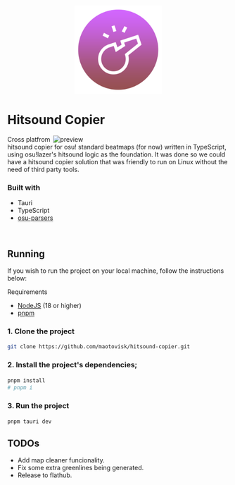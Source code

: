 <p align="center"><img src="app-icon.png" alt="logo" width="200"/></p>

# Hitsound Copier

<img align="right" src="https://github.com/maotovisk/hitsound-copier/assets/20617307/9f6e99dc-9d95-4413-b204-171ccf5bc5fd" alt="preview" width="400"/>
Cross platfrom hitsound copier for osu! standard beatmaps (for now) written in TypeScript, using osu!lazer's hitsound logic as the foundation. It was done so we could have a hitsound copier solution that was friendly to run on Linux without the need of third party tools.

<br/>

### Built with

- Tauri
- TypeScript
- [osu-parsers](https://github.com/kionell/osu-parsers)

<br/>

## Running

If you wish to run the project on your local machine, follow the instructions below:

Requirements

- [NodeJS](https://nodejs.org/en) (18 or higher)
- [pnpm](https://pnpm.io/)

### 1. Clone the project


```bash
git clone https://github.com/maotovisk/hitsound-copier.git
```

### 2. Install the project's dependencies;

```bash
pnpm install 
# pnpm i
```

### 3. Run the project

```bash
pnpm tauri dev
```

## TODOs

- Add map cleaner funcionality.
- Fix some extra greenlines being generated.
- Release to flathub.
